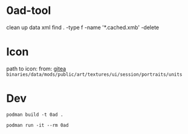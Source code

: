 # 0ad-tool


clean up data xml
find . -type f -name '*.cached.xmb' -delete

# Icon

path to icon:
from: [gitea](https://gitea.wildfiregames.com/0ad/0ad/src/branch/main/binaries/data/mods/public/art/textures/ui/session/portraits/units)
`binaries/data/mods/public/art/textures/ui/session/portraits/units`


# Dev

`podman build -t 0ad .`

`podman run -it --rm 0ad`